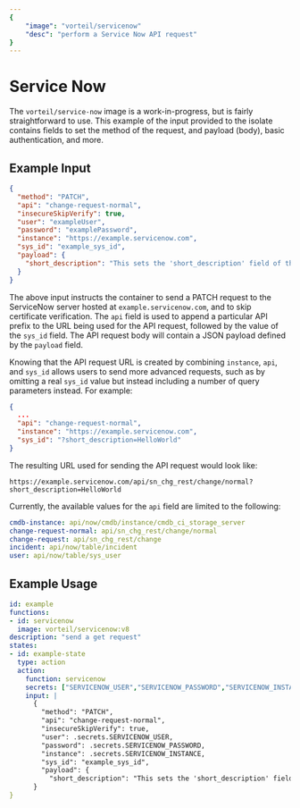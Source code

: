 ```yaml
---
{
	"image": "vorteil/servicenow"
	"desc": "perform a Service Now API request"
}
---
```


# Service Now

The `vorteil/service-now` image is a work-in-progress, but is fairly straightforward to use. This example of the input provided to the isolate contains fields to set the method of the request, and payload (body), basic authentication, and more. 

## Example Input

```json
{
  "method": "PATCH",
  "api": "change-request-normal",
  "insecureSkipVerify": true,
  "user": "exampleUser",
  "password": "examplePassword",
  "instance": "https://example.servicenow.com",
  "sys_id": "example_sys_id",
  "payload": {
    "short_description": "This sets the 'short_description' field of the targeted normal change request!"
  }
}
```

The above input instructs the container to send a PATCH request to the ServiceNow server hosted at `example.servicenow.com`, and to skip certificate verification. The `api` field is used to append a particular API prefix to the URL being used for the API request, followed by the value of the `sys_id` field. The API request body will contain a JSON payload defined by the `payload` field.

Knowing that the API request URL is created by combining `instance`, `api`, and `sys_id` allows users to send more advanced requests, such as by omitting a real `sys_id` value but instead including a number of query parameters instead. For example:

```json
{
  ...
  "api": "change-request-normal",
  "instance": "https://example.servicenow.com",
  "sys_id": "?short_description=HelloWorld"
}
```

The resulting URL used for sending the API request would look like:

```
https://example.servicenow.com/api/sn_chg_rest/change/normal?short_description=HelloWorld
```

Currently, the available values for the `api` field are limited to the following:

```yaml
cmdb-instance: api/now/cmdb/instance/cmdb_ci_storage_server
change-request-normal: api/sn_chg_rest/change/normal
change-request: api/sn_chg_rest/change
incident: api/now/table/incident
user: api/now/table/sys_user
```

## Example Usage

```yaml
id: example
functions:
- id: servicenow
  image: vorteil/servicenow:v8
description: "send a get request" 
states:
- id: example-state
  type: action
  action: 
    function: servicenow
    secrets: ["SERVICENOW_USER","SERVICENOW_PASSWORD","SERVICENOW_INSTANCE"]
    input: | 
      {
        "method": "PATCH",
        "api": "change-request-normal",
        "insecureSkipVerify": true,
        "user": .secrets.SERVICENOW_USER,
        "password": .secrets.SERVICENOW_PASSWORD,
        "instance": .secrets.SERVICENOW_INSTANCE,
        "sys_id": "example_sys_id",
        "payload": {
          "short_description": "This sets the 'short_description' field of the targeted normal change request!"
      }
}
```